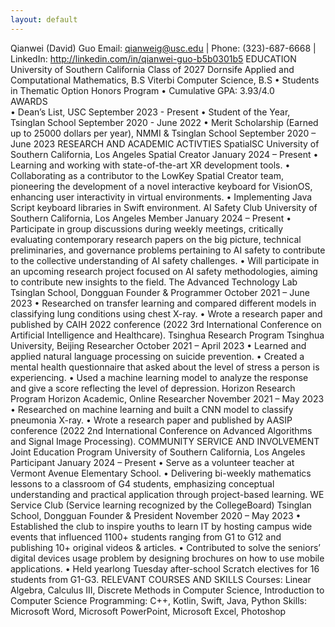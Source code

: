 ```yaml
---
layout: default
---
```


Qianwei (David) Guo
Email: qianweig@usc.edu | Phone: (323)-687-6668 | LinkedIn: http://linkedin.com/in/qianwei-guo-b5b0301b5
EDUCATION	
University of Southern California 	Class of 2027 
Dornsife Applied and Computational Mathematics, B.S
Viterbi Computer Science, B.S
•	Students in Thematic Option Honors Program
•	Cumulative GPA: 3.93/4.0	
AWARDS	
•	Dean’s List, USC	September 2023 - Present
•	Student of the Year, Tsinglan School	September 2020 - June 2022
•	Merit Scholarship (Earned up to 25000 dollars per year), NMMI & Tsinglan School	September 2020 – June 2023
RESEARCH AND ACADEMIC ACTIVTIES	
SpatialSC	University of Southern California, Los Angeles
Spatial Creator	January 2024 – Present
•	Learning and working with state-of-the-art XR development tools.
•	Collaborating as a contributor to the LowKey Spatial Creator team, pioneering the development of a novel interactive keyboard for VisionOS, enhancing user interactivity in virtual environments.
•	Implementing Java Script keyboard libraries in Swift environment.
AI Safety Club	University of Southern California, Los Angeles
Member	January 2024 – Present
•	Participate in group discussions during weekly meetings, critically evaluating contemporary research papers on the big picture, technical preliminaries, and governance problems pertaining to AI safety to contribute to the collective understanding of AI safety challenges.
•	Will participate in an upcoming research project focused on AI safety methodologies, aiming to contribute new insights to the field.
The Advanced Technology Lab	Tsinglan School, Dongguan
Founder & Programmer	October 2021 – June 2023
•	Researched on transfer learning and compared different models in classifying lung conditions using chest X-ray.
•	Wrote a research paper and published by CAIH 2022 conference (2022 3rd International Conference on Artificial Intelligence and Healthcare).
Tsinghua Research Program	Tsinghua University, Beijing
Researcher	October 2021 – April 2023
•	Learned and applied natural language processing on suicide prevention.
•	Created a mental health questionnaire that asked about the level of stress a person is experiencing.
•	Used a machine learning model to analyze the response and give a score reflecting the level of depression.
Horizon Research Program	Horizon Academic, Online
Researcher	November 2021 – May 2023
•	Researched on machine learning and built a CNN model to classify pneumonia X-ray.
•	Wrote a research paper and published by AASIP conference (2022 2nd International Conference on Advanced Algorithms and Signal Image Processing).
COMMUNITY SERVICE AND INVOLVEMENT	
Joint Education Program	University of Southern California, Los Angeles
Participant	January 2024 – Present 
•	Serve as a volunteer teacher at Vermont Avenue Elementary School.
•	Delivering bi-weekly mathematics lessons to a classroom of G4 students, emphasizing conceptual understanding and practical application through project-based learning.
WE Service Club (Service learning recognized by the CollegeBoard)	Tsinglan School, Dongguan
Founder & President	November 2020 – May 2023
•	Established the club to inspire youths to learn IT by hosting campus wide events that influenced 1100+ students ranging from G1 to G12 and publishing 10+ original videos & articles.
•	Contributed to solve the seniors’ digital devices usage problem by designing brochures on how to use mobile applications.
•	Held yearlong Tuesday after-school Scratch electives for 16 students from G1-G3.
RELEVANT COURSES AND SKILLS
Courses: Linear Algebra, Calculus III, Discrete Methods in Computer Science, Introduction to Computer Science 
Programming: C++, Kotlin, Swift, Java, Python
Skills: Microsoft Word, Microsoft PowerPoint, Microsoft Excel, Photoshop

